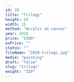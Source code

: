 ```yaml
---
id: 18
title: "Trilogy"
height: 20
width: 15
method: "Acrylic on canvas"
year: 2018
price: "1500"
exPrice: ""
status: ""
fileName: "2018-trilogi.jpg"
medie: "painting"
draft: "false"
slug: "trilogi"
weight: "320"
---
```

